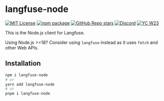 # langfuse-node

[![MIT License](https://img.shields.io/badge/License-MIT-red.svg?style=flat-square)](https://opensource.org/licenses/MIT) [![npm package](https://img.shields.io/npm/v/langfuse-node?style=flat-square)](https://www.npmjs.com/package/langfuse-node) [![GitHub Repo stars](https://img.shields.io/github/stars/langfuse/langfuse?style=flat-square&logo=GitHub&label=langfuse%2Flangfuse)](https://github.com/langfuse/langfuse) [![Discord](https://img.shields.io/discord/1111061815649124414?style=flat-square&logo=Discord&logoColor=white&label=Discord&color=%23434EE4)](https://discord.gg/7NXusRtqYU) [![YC W23](https://img.shields.io/badge/Y%20Combinator-W23-orange?style=flat-square)](https://www.ycombinator.com/companies/langfuse)

This is the Node.js client for Langfuse.

Using Node.js >=18? Consider using `langfuse` instead as it uses `fetch` and other Web APIs.

## Installation

```bash
npm i langfuse-node
# or
yarn add langfuse-node
# or
pnpm i langfuse-node
```
